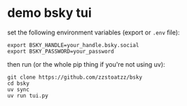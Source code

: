 # demo bsky tui

set the following environment variables (export or `.env` file):
```
export BSKY_HANDLE=your_handle.bsky.social
export BSKY_PASSWORD=your_password
```

then run (or the whole pip thing if you're not using uv):
```
git clone https://github.com/zzstoatzz/bsky
cd bsky
uv sync
uv run tui.py
```
